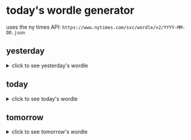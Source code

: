 # today's wordle generator

uses the ny times API: `https://www.nytimes.com/svc/wordle/v2/YYYY-MM-DD.json`

## yesterday

<details>
    <summary>click to see yesterday's wordle</summary>

    cower

</details>

## today

<details>
    <summary>click to see today's wordle</summary>

    enter

</details>

## tomorrow

<details>
    <summary>click to see tomorrow's wordle</summary>

    folly

</details>
